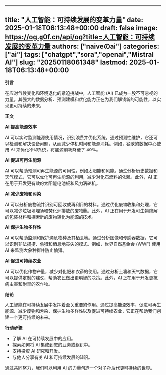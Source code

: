 
---
title: "人工智能：可持续发展的变革力量"
date: 2025-01-18T06:13:48+00:00
draft: false
image: https://og.g0f.cn/api/og?title=人工智能：可持续发展的变革力量
authors: ["naiveのai"]
categories: ["ai"]
tags: ["chatgpt","sora","openai","Mistral AI"]
slug: "20250118061348"
lastmod: 2025-01-18T06:13:48+00:00
---
**引言**

在应对气候变化和环境退化的紧迫挑战中，人工智能 (AI) 已成为一股不可忽视的力量。其强大的数据分析、预测建模和优化能力正在为我们解锁新的可能性，以实现更可持续的未来。

**正文**

**AI 提高能源效率**

AI 可以实时监测能源使用情况，识别浪费并优化系统。通过预测性维护，它还可以检测和解决设备问题，从而减少停机时间和能源消耗。例如，谷歌的数据中心使用 AI 来优化冷却系统，将能源消耗降低了 40%。

**AI 促进可再生能源**

AI 可以帮助预测可再生能源的可用性，例如太阳能和风能。通过分析历史数据和天气模式，它可以优化可再生能源的利用，减少对化石燃料的依赖。此外，AI 正在用于开发更有效的太阳能电池板和风力涡轮机。

**AI 减少废物和污染**

AI 可以分析废物流并识别可回收或再利用的材料。通过优化废物收集和处理，它可以减少垃圾填埋场和焚化炉排放的废物量。此外，AI 正在用于开发可生物降解的包装材料和探索新的废物转化为能源的技术。

**AI 保护生物多样性**

AI 可以帮助监测和保护濒危物种及其栖息地。通过分析图像和传感器数据，它可以识别非法捕捞、偷猎和栖息地丧失的模式。例如，世界自然基金会 (WWF) 使用 AI 来监测大象种群并防止偷猎。

**AI 促进可持续农业**

AI 可以优化作物产量，减少对化肥和农药的使用。通过分析土壤和天气数据，它可以提供定制的建议，帮助农民做出更明智的决策。此外，AI 正在用于开发更抗病虫害和耐旱的农作物。

**结论**

人工智能在可持续发展中发挥着至关重要的作用。通过提高能源效率、促进可再生能源、减少废物和污染、保护生物多样性以及促进可持续农业，它正在帮助我们创建一个更可持续的未来。

**行动步骤**

* 了解 AI 在可持续发展中的应用。
* 探索如何将 AI 集成到您的业务或组织中。
* 支持投资 AI 研究和开发。
* 与他人分享有关 AI 和可持续发展的知识。

通过共同努力，我们可以利用 AI 的力量创造一个对子孙后代更可持续的世界。